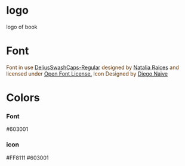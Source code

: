 # logo
logo of book

# Font
<div class="glitter-meta-authors" style="color: rgb(96, 48, 1);">
        Font in use <a target="_blank" href="https://fonts.google.com/specimen/Delius+Swash+Caps">DeliusSwashCaps-Regular</a> designed by
        <a target="_blank" href="https://plus.google.com/101900678527911193079">Natalia Raices</a>
        and licensed under
        <a target="_blank" href="http://scripts.sil.org/cms/scripts/page.php?site_id=nrsi&amp;id=OFL_web">Open Font License.</a>
          Icon Designed by
          <a target="_blank" href="https://thenounproject.com/diegonaive">Diego Naive</a></div>

# Colors

### Font
  
  #603001

### icon

  #FF8111
  #603001
